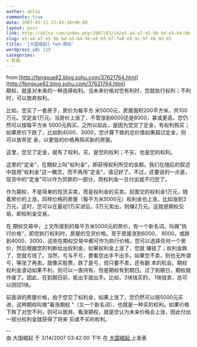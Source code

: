 ```yaml
---
author: abloz
comments: true
date: 2007-03-13 23:43:18+00:00
layout: post
link: http://abloz.com/index.php/2007/03/14/e5-a4-a7-e5-9b-bd-e5-b4-9b-e8-b5-b7-fwd-e6-9c-9f-e6-9d-83/
slug: e5-a4-a7-e5-9b-bd-e5-b4-9b-e8-b5-b7-fwd-e6-9c-9f-e6-9d-83
title: '[大国崛起] fwd:期权'
wordpress_id: 119
categories:
- 转载
---
```


from:[http://fengxue82.blog.sohu.com/37621764.html](http://fengxue82.blog.sohu.com/37621764.html)  
期权，就是对未来的一种选择权利。当未来价格对您有利时，您就执行权利；不利时，可以放弃权利。   
  
比如，您买了一套房子，房价为每平方 米5000元，房屋面积200平方米，共100万元。交定金1万元。当房价上涨了，不管涨到6000还是8000，甚或更高，您仍然可以按每平方米 5000元购买，之所以如此，是因为您交了定金，有权利购买；如果房价下跌了，比如到4000、3000，您计算下跌的总价值如果超过定金，则可以放弃定 金，以更低的价格再购买新的房屋。   
  
这里，您交了定金，就有了权利。买，是您的权利；不买，也是您的权利。   
  
这里的"定金"，在期权上叫"权利金"，即获得权利所交的金额。我们在随后的叙述中就用"权利金"这一概念，而不再用"定金"，请记好了。不过，还要说的一点是，现货中的"定金"可以作为货款的一部分，而权利金一旦付出就不归您了。   
  
作为期权，不是简单的现货买卖，而是权利金的买卖。前面交的权利金1万元，随着房价的上涨，同样价格的房屋（每平方米5000元）权利金也上涨，比如涨到3万元，这时，您可以在最初1万买进后，3万元卖出，则赚2万元。这就是期权交易，即权利金交易。   
  
在 期权交易中，上文所提到的每平方米5000元的房价，有一个新名词，叫做"执行价格"，即您执行权利时，房屋的交货价格。至于房屋涨到6000、 8000，或跌到4000、3000，这些在期权交易中都可作为执行价格，您可以选择任何一个房价，然后根据您的判断给出权利金，如果权利金上涨了，您就 赚钱了；权利金跌了，您就亏钱了。当然，亏与不亏，要看您出手不出手。如果您不卖，则也无所谓亏，等涨了再卖。就像买股票，跌了是亏，但只要不卖，还有翻 本的机会。期权权利金波动如果不利，则可以一直持有，但是期权有到期日。过了到期日，期权就作废了。因此，在到期日前，能出手就出手。比如，3块钱买的， 1块钱卖，总可以捞回1块。   
  
前面讲的房屋价格，由于您交了权利金，如果上涨了，您仍然可以按5000元买进，这种期权叫做"看涨期权 "（又一个新名词），也就是一种买的权利。如果价格下跌了对您不利，则可以放弃。看涨期权，就是您认为未来价格会上涨，因此付出一部分权利金就获得了将来 买或不买的权利。    
  
--  
 由  大国崛起  于  3/14/2007 03:42:00 下午  在  [ 大国崛起 ](http://ablo.blogspot.com/2007/03/fwd.html)  上发表
